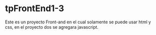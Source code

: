 # tpFrontEnd1-3

Este es un proyecto Front-and en el cual solamente se puede usar html y css, en el proyecto dos se agregara javascript.
